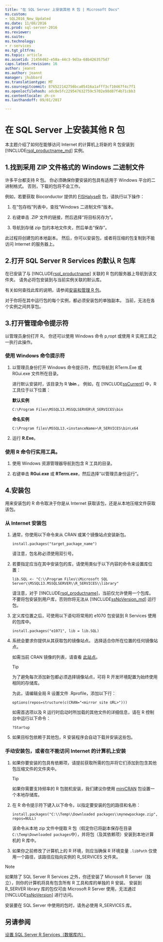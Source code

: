 ```yaml
---
title: "在 SQL Server 上安装其他 R 包 | Microsoft Docs"
ms.custom:
- SQL2016_New_Updated
ms.date: 11/08/2016
ms.prod: sql-server-2016
ms.reviewer: 
ms.suite: 
ms.technology:
- r-services
ms.tgt_pltfrm: 
ms.topic: article
ms.assetid: 21456462-e58a-44c3-9d3a-68b4263575d7
caps.latest.revision: 16
author: jeannt
ms.author: jeannt
manager: jhubbard
ms.translationtype: MT
ms.sourcegitcommit: 876522142756bca05416a1afff3cf10467f4c7f1
ms.openlocfilehash: adc0e5fc229547632759c5702e98d87f4b71cbb3
ms.contentlocale: zh-cn
ms.lasthandoff: 09/01/2017

---
```

# <a name="install-additional-r-packages-on-sql-server"></a>在 SQL Server 上安装其他 R 包
本主题介绍了如何在能够访问 Internet 的计算机上将新的 R 包安装到 [!INCLUDE[rsql_productname_md](../../includes/rsql-productname-md.md)] 实例。

## <a name="1-locate-the-windows-binaries-in-zip-file-format"></a>1.找到采用 ZIP 文件格式的 Windows 二进制文件

许多平台都支持 R 包。 你必须确保你要安装的包具有适用于 Windows 平台的二进制格式。 否则，下载的包将不会工作。

例如，若要获取 Bioconductor 提供的 [FISHalyseR](http://bioconductor.org/packages/release/bioc/html/FISHalyseR.html) 包，请执行以下操作：  
  
1.  在“包存档”列表中，查找“Windows 二进制文件”版本。  
  
2.  右键单击 .ZIP 文件的链接，然后选择“将目标另存为”。    
  
3.  导航到存储 zip 包的本地文件夹，然后单击“保存”。   
  
 此过程将创建包的本地副本。 然后，你可以安装包，或者将压缩的包复制到不能访问 Internet 的服务器上。  
  
  
## <a name="2-open-the-default-r-package-library-for-sql-server-r-services"></a>2.打开 SQL Server R Services 的默认 R 包库 

在已安装了与 [!INCLUDE[rsql_productname](../../includes/rsql-productname-md.md)] 关联的 R 包的服务器上导航到该文件夹。 请务必将包安装到与当前实例关联的默认库。 

有关如何查找此库的说明，请参阅[安装和管理 R 包](../../advanced-analytics/r-services/installing-and-managing-r-packages.md)。

   对于你将在其中运行包的每个实例，都必须安装包的单独副本。 当前，无法在各个实例之间共享包。
     
  
## <a name="3-open-an-administrative-command-prompt"></a>3.打开管理命令提示符 

以管理员身份打开 R。  你还可以使用 Windows 命令 p,ropt 或使用 R 实用工具之一执行此操作。
  
### <a name="using-the-windows-command-prompt"></a>使用 Windows 命令提示符 

1. 以管理员身份打开 Windows 命令提示符，然后导航到 RTerm.Exe 或 RGui.exe 文件所在目录。  
  
    进行默认安装时，该目录为 R **\bin** 。 例如，在 [!INCLUDE[ssCurrent](../../includes/sscurrent-md.md)] 中，R 工具位于以下位置： 

    **默认实例**

     `C:\Program Files\MSSQL13.MSSQLSERVER\R_SERVICES\bin` 
 
     **命名实例**
   
     `C:\Program files\MSSQL13.<instanceName>\R_SERVICES\bin\x64`  
  
2. 运行 **R.Exe**。  
  
### <a name="using-the-r-command-line-utilities"></a>使用 R 命令行实用工具。 
  
1. 使用 Windows 资源管理器导航到包含 R 工具的目录。  
  
2. 右键单击 **RGui.exe** 或 **RTerm.exe**，然后选择“以管理员身份运行”。  
## <a name="4-install-the-package"></a>4.安装包

用来安装包的 R 命令取决于你是从 Internet 获取该包，还是从本地压缩文件获取该包。  
  
### <a name="install-package-from-internet"></a>从 Internet 安装包  
  
1.  通常，你使用以下命令来从 CRAN 或某个镜像站点安装新包。  
  
    ```  
    install.packages("target_package_name")  
    ```
    
    请注意，包名称必须使用双引号。

2.  若要指定应当在其中安装包的库，请使用类似于以下内容的命令来设置库位置：
    
    ```  
    lib.SQL <- "C:\\Program Files\\Microsoft SQL Server\\MSSQL13.MSSQLSERVER\\R_SERVICES\\library"    
    ```

    请注意，对于 [!INCLUDE[rsql_productname](../../includes/rsql-productname-md.md)]，当前仅允许使用一个包库。 不要将包安装到用户库，否则你将无法从 [!INCLUDE[ssNoVersion_md](../../includes/ssnoversion-md.md)] 运行包。   
     
3.  定义库位置之后，可使用以下语句将常用的 e1070 包安装到 R Services 使用的包库中。  
  
    ```  
    install.packages("e1071", lib = lib.SQL)  
    ```  
  
4.  系统会要求你提供从其获取包的镜像站点。 选择适合你所在位置的任何镜像站点。  
  
    如需当前 CRAN 镜像的列表，请查看 [此站点](https://cran.r-project.org/mirrors.html)。  
  
    > [!TIP]  
    >  为了避免每次添加新包都必须选择镜像站点，可将 R 开发环境配置为始终使用相同的存储库。  
    >   
    >  为此，请编辑全局 R 设置文件 .Rprofile，添加以下行：  
    >   
    >  `options(repos=structure(c(CRAN="<mirror site URL>")))`  
    >   
    >  如需首选项以及 R 运行时启动时所加载的其他文件的详细信息，请在 R 控制台中运行以下命令：  
    >   
    >  `?Startup`  
  
5.  如果目标包依赖于其他包，R 安装程序会自动下载并安装这些包。  
  
### <a name="manual-package-installation-or-installing-on-computer-with-no-internet-access"></a>手动安装包，或者在不能访问 Internet 的计算机上安装 

1. 如果你要安装的包具有依赖项，请提前获取所需的包并将它们添加到包含其他包压缩文件的文件夹中。

    > [!TIP]
    > 
    > 如果你需要支持频率的 R 包脱机安装，我们建议你使用 [miniCRAN](https://mran.revolutionanalytics.com/package/miniCRAN/) 包设置一个本地存储库。  
  
2.  在 R 命令提示符下键入以下命令，以指定要安装的包的路径和名称：  
   
    ```  
    install.packages("C:\\Temp\\Downloaded packages\\mynewpackage.zip", repos=NULL)  
    ``` 
     
    该命令从本地 zip 文件中提取 R 包（假定你已将副本保存在目录 `C:\Temp\Downloaded packages`中），并将包（及其依赖项）安装到本地计算机的 R 库中。  
  
3.  如果你之前修改了计算机上的 R 环境，则应当确保 R 环境变量 `.libPath` 仅使用一个路径，该路径应指向实例的 R_SERVICES 文件夹。  
  
> [!NOTE]
> 如果除了 SQL Server R Services 之外，你还安装了 Microsoft R Server（独立），则你的计算机将具有包含所有 R 工具和库的单独的 R 安装。 安装到 R_SERVER library 库的包仅可由 Microsoft R Server 使用，无法通过 [!INCLUDE[ssNoVersion](../../includes/ssnoversion-md.md)] 进行访问。  
> 
>  安装要在 SQL Server 中使用的包时，请务必使用 R_SERVICES 库。

  
## <a name="see-also"></a>另请参阅  
 [设置 SQL Server R Services（数据库内）](../../advanced-analytics/r-services/set-up-sql-server-r-services-in-database.md)  
  
  

